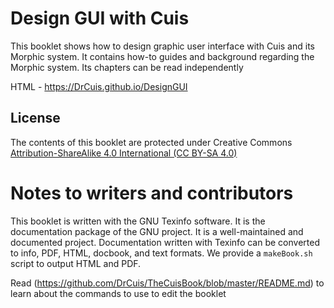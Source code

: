 # Design GUI with Cuis
This booklet shows how to design graphic user interface with Cuis
and its Morphic system. It contains how-to guides and background
regarding the Morphic system. Its chapters can be read independently

HTML - https://DrCuis.github.io/DesignGUI

## License 

The contents of this booklet are protected under Creative Commons
[Attribution-ShareAlike 4.0 International (CC BY-SA 4.0)](https://creativecommons.org/licenses/by-sa/4.0/)

# Notes to writers and contributors
This booklet is written with the GNU Texinfo software. It is the
documentation package of the GNU project. It is a well-maintained and
documented project. Documentation written with Texinfo can be converted
to info, PDF, HTML, docbook, and text formats. We provide a `makeBook.sh`
script to output HTML and PDF.

Read (https://github.com/DrCuis/TheCuisBook/blob/master/README.md) to learn about the commands to use to edit the booklet

